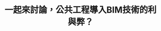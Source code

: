 ---
id: "45"
lang: zh-tw
publish: "FALSE"
description: 「政府應仿工地主任職能課程制度將BIM人員分級制度納入公共工程，以確保BIM執行品質」連署案
selected: "FALSE"
blog_selected: "FALSE"
title: 一起來討論，公共工程導入BIM技術的利與弊？
introduction:
  content: "過去在設計建築時多採用繪製平面圖的方式，而BIM則是一種新的技術，又名「建築資訊模型」，能夠將建築物的樣貌以3D方式建模，甚至能輸入使用的\
    材質，以模擬地震發生的情況。由於BIM是新的技術，雖然具有許多優點，卻也有相對應的問題，因此這次協作會議便要討論是否能將BIM分級制度納入公共工程。\r

    與會眾人歸納出了兩個重點，其一是如何改善工程執行BIM的溝通與成本，其二為BIM在建築生命全周期之效益。多數單位並認同BIM於規模較大、複雜程\
    度較高之公共工程，較具備採用效益，未來公共工程或許可以就個案之功能、效益或特性等需求進行評估後，導入BIM技術，並明訂於工程中編列該技術之合理預算及相\
    關人員之編列查驗等機制，以引導並落實BIM。\r"
color: green
join:
  type: 提
  title: 政府應仿工地主任職能課程制度將BIM人員分級制度納入公共工程，以確保BIM執行品質
  link: https://join.gov.tw/idea/detail/eecb28a1-88d2-4ebf-8284-a487ab436f8b
  image: https://cm.pdis.nat.gov.tw/images/post/15YfxJIJCNS6PVPQ8LHV2k_7MQZzWC98W.jpg
layout: post
departments:
  - 內政部
  - 工程會
embed:
  agenda_book:
    links:
      - https://issuu.com/pdis.tw/docs/_bim_bim_
  mind_map:
    links:
      - https://miro.com/app/live-embed/o9J_kxlzpPg=/?moveToViewport=3705,-1360,1896,1985
  proposer_slide:
    links:
      - https://issuu.com/pdis.tw/docs/01-bim_.pptx
  ministry_slide:
    links:
      - https://issuu.com/pdis.tw/docs/03-bim_
      - https://issuu.com/pdis.tw/docs/02-bim_.pptx
      - https://issuu.com/pdis.tw/docs/04_bim_.pptx
  transcript:
    links:
      - https://sayit.pdis.nat.gov.tw/2019-04-16-%E9%96%8B%E6%94%BE%E6%94%BF%E5%BA%9C%E7%AC%AC45%E6%AC%A1%E8%AD%B0%E9%A1%8C%E5%8D%94%E4%BD%9C%E6%9C%83%E8%AD%B0
---